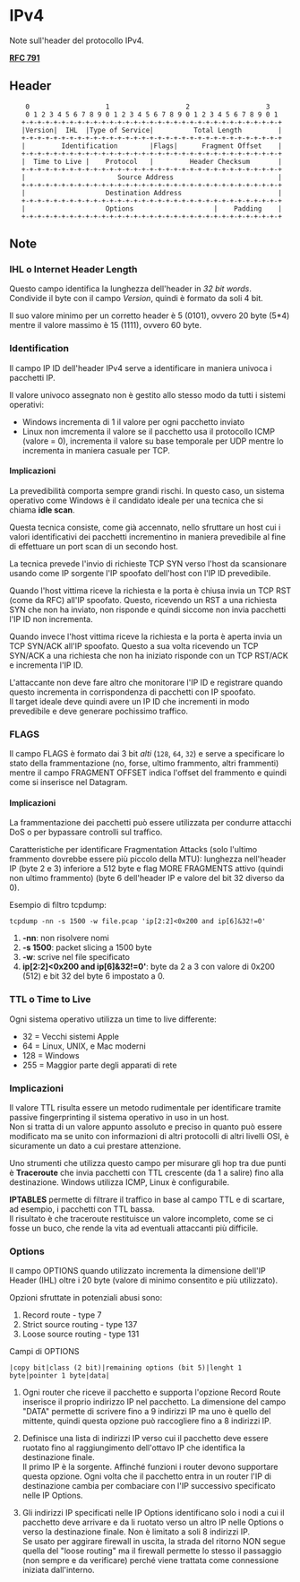 # IPv4

Note sull'header del protocollo IPv4.  

[**RFC 791**](https://datatracker.ietf.org/doc/html/rfc791)

## Header

```
    0                   1                   2                   3
    0 1 2 3 4 5 6 7 8 9 0 1 2 3 4 5 6 7 8 9 0 1 2 3 4 5 6 7 8 9 0 1
   +-+-+-+-+-+-+-+-+-+-+-+-+-+-+-+-+-+-+-+-+-+-+-+-+-+-+-+-+-+-+-+-+
   |Version|  IHL  |Type of Service|          Total Length         |
   +-+-+-+-+-+-+-+-+-+-+-+-+-+-+-+-+-+-+-+-+-+-+-+-+-+-+-+-+-+-+-+-+
   |         Identification        |Flags|      Fragment Offset    |
   +-+-+-+-+-+-+-+-+-+-+-+-+-+-+-+-+-+-+-+-+-+-+-+-+-+-+-+-+-+-+-+-+
   |  Time to Live |    Protocol   |         Header Checksum       |
   +-+-+-+-+-+-+-+-+-+-+-+-+-+-+-+-+-+-+-+-+-+-+-+-+-+-+-+-+-+-+-+-+
   |                       Source Address                          |
   +-+-+-+-+-+-+-+-+-+-+-+-+-+-+-+-+-+-+-+-+-+-+-+-+-+-+-+-+-+-+-+-+
   |                    Destination Address                        |
   +-+-+-+-+-+-+-+-+-+-+-+-+-+-+-+-+-+-+-+-+-+-+-+-+-+-+-+-+-+-+-+-+
   |                    Options                    |    Padding    |
   +-+-+-+-+-+-+-+-+-+-+-+-+-+-+-+-+-+-+-+-+-+-+-+-+-+-+-+-+-+-+-+-+
```

## Note

### IHL o Internet Header Length

Questo campo identifica la lunghezza dell'header in *32 bit words*.  
Condivide il byte con il campo *Version*, quindi è formato da soli 4 bit.  

Il suo valore minimo per un corretto header è 5 (0101), ovvero 20 byte (5*4) mentre il valore massimo è 15 (1111), ovvero 60 byte.

### Identification

Il campo IP ID dell'header IPv4 serve a identificare in maniera univoca i pacchetti IP. 

Il valore univoco assegnato non è gestito allo stesso modo da tutti i sistemi operativi:
 - Windows incrementa di 1 il valore per ogni pacchetto inviato
 - Linux non imcrementa il valore se il pacchetto usa il protocollo ICMP (valore = 0), incrementa il valore su base temporale per UDP mentre lo incrementa in maniera casuale per TCP.

#### Implicazioni

La prevedibilità comporta sempre grandi rischi. In questo caso, un sistema operativo come Windows è il candidato ideale per una tecnica che si chiama **idle scan**. 

Questa tecnica consiste, come già accennato, nello sfruttare un host cui i valori identificativi dei pacchetti incrementino in maniera prevedibile al fine di effettuare un port scan di un secondo host.  

La tecnica prevede l'invio di richieste TCP SYN verso l'host da scansionare usando come IP sorgente l'IP spoofato dell'host con l'IP ID prevedibile.  

Quando l'host vittima riceve la richiesta e la porta è chiusa invia un TCP RST (come da RFC) all'IP spoofato. Questo, ricevendo un RST a una richiesta SYN che non ha inviato, non risponde e quindi siccome non invia pacchetti l'IP ID non incrementa.  

Quando invece l'host vittima riceve la richiesta e la porta è aperta invia un TCP SYN/ACK all'IP spoofato. Questo a sua volta ricevendo un TCP SYN/ACK a una richiesta che non ha iniziato risponde con un TCP RST/ACK e incrementa l'IP ID.  

L'attaccante non deve fare altro che monitorare l'IP ID e registrare quando questo incrementa in corrispondenza di pacchetti con IP spoofato.  
Il target ideale deve quindi avere un IP ID che incrementi in modo prevedibile e deve generare pochissimo traffico.

### FLAGS

Il campo FLAGS è formato dai 3 bit *alti* (`128`, `64`, `32`) e serve a specificare lo stato della frammentazione (no, forse, ultimo frammento, altri frammenti) mentre il campo FRAGMENT OFFSET indica l'offset del frammento e quindi come si inserisce nel Datagram.

#### Implicazioni

La frammentazione dei pacchetti può essere utilizzata per condurre attacchi DoS o per bypassare controlli sul traffico.

Caratteristiche per identificare Fragmentation Attacks (solo l'ultimo frammento dovrebbe essere più piccolo della MTU): lunghezza nell'header IP (byte 2 e 3) inferiore a 512 byte e flag MORE FRAGMENTS attivo (quindi non ultimo frammento) (byte 6 dell'header IP e valore del bit 32 diverso da 0).

Esempio di filtro tcpdump:

`tcpdump -nn -s 1500 -w file.pcap 'ip[2:2]<0x200 and ip[6]&32!=0'`

1) **-nn**: non risolvere nomi  
2) **-s 1500**: packet slicing a 1500 byte  
3) **-w**: scrive nel file specificato  
4) **ip[2:2]<0x200 and ip[6]&32!=0'**: byte da 2 a 3 con valore di 0x200 (512) e bit 32 del byte 6 impostato a 0.

### TTL o Time to Live

Ogni sistema operativo utilizza un time to live differente:
- 32 = Vecchi sistemi Apple
- 64 = Linux, UNIX, e Mac moderni
- 128 = Windows
- 255 = Maggior parte degli apparati di rete

### Implicazioni

Il valore TTL risulta essere un metodo rudimentale per identificare tramite passive fingerprinting il sistema operativo in uso in un host.  
Non si tratta di un valore appunto assoluto e preciso in quanto può essere modificato ma se unito con informazioni di altri protocolli di altri livelli OSI, è sicuramente un dato a cui prestare attenzione.

Uno strumenti che utilizza questo campo per misurare gli hop tra due punti è **Traceroute** che invia pacchetti con TTL crescente (da 1 a salire) fino alla destinazione. Windows utilizza ICMP, Linux è configurabile.

**IPTABLES** permette di filtrare il traffico in base al campo TTL e di scartare, ad esempio, i pacchetti con TTL bassa.  
Il risultato è che traceroute restituisce un valore incompleto, come se ci fosse un buco, che rende la vita ad eventuali attaccanti più difficile.


### Options

Il campo OPTIONS quando utilizzato incrementa la dimensione dell'IP Header (IHL) oltre i 20 byte (valore di minimo consentito e più utilizzato).

Opzioni sfruttate in potenziali abusi sono:
1) Record route - type 7
2) Strict source routing - type 137
3) Loose source routing - type 131

Campi di OPTIONS
```
|copy bit|class (2 bit)|remaining options (bit 5)|lenght 1 byte|pointer 1 byte|data|
```

1) Ogni router che riceve il pacchetto e supporta l'opzione Record Route inserisce il proprio indirizzo IP nel pacchetto. La dimensione del campo "DATA" permette di scrivere fino a 9 indirizzi IP ma uno è quello del mittente, quindi questa opzione può raccogliere fino a 8 indirizzi IP.

2) Definisce una lista di indirizzi IP verso cui il pacchetto deve essere ruotato fino al raggiungimento dell'ottavo IP che identifica la destinazione finale.  
Il primo IP è la sorgente. Affinché funzioni i router devono supportare questa opzione. Ogni volta che il pacchetto entra in un router l'IP di destinazione cambia per combaciare con l'IP successivo specificato nelle IP Options.

3) Gli indirizzi IP specificati nelle IP Options identificano solo i nodi a cui il pacchetto deve arrivare e da li ruotato verso un altro IP nelle Options o verso la destinazione finale. Non è limitato a soli 8 indirizzi IP.  
Se usato per aggirare firewall in uscita, la strada del ritorno NON segue quella del "loose routing" ma il firewall permette lo stesso il passaggio (non sempre e da verificare) perché viene trattata come connessione iniziata dall'interno.